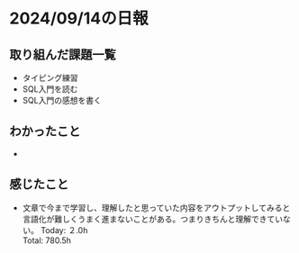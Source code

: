 # 2024/09/14の日報
## 取り組んだ課題一覧
* タイピング練習
* SQL入門を読む
* SQL入門の感想を書く
## わかったこと
*    
## 感じたこと
* 文章で今まで学習し、理解したと思っていた内容をアウトプットしてみると言語化が難しくうまく進まないことがある。つまりきちんと理解できていない。
Today: ２.0h<br>
Total: 780.5h
